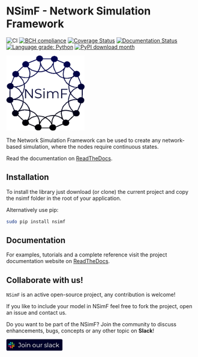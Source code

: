 # NSimF - Network Simulation Framework

![CI](https://github.com/Tensaiz/NSimF/workflows/CI/badge.svg)
[![BCH compliance](https://bettercodehub.com/edge/badge/Tensaiz/NSimF?branch=master)](https://bettercodehub.com/)
[![Coverage Status](https://coveralls.io/repos/github/Tensaiz/NSimF/badge.svg?branch=master)](https://coveralls.io/github/Tensaiz/NSimF?branch=master)
[![Documentation Status](https://readthedocs.org/projects/nsimf/badge/?version=latest)](http://nsimf.readthedocs.io/en/latest/?badge=latest)
[![Language grade: Python](https://img.shields.io/lgtm/grade/python/g/Tensaiz/NSimF.svg?logo=lgtm&logoWidth=18)](https://lgtm.com/projects/g/Tensaiz/NSimF/context:python)
[![PyPI download month](https://img.shields.io/pypi/dm/nsimf.svg?color=blue&style=plastic)](https://pypi.python.org/pypi/nsimf/)

<img src="https://github.com/Tensaiz/NSimF/blob/core-features/docs/mock_logo.png" alt="NSimF logo" height="200"/>

The Network Simulation Framework can be used to create any network-based simulation, where the nodes require continuous states.

Read the documentation on [ReadTheDocs](http://nsimf.readthedocs.io).


## Installation

To install the library just download (or clone) the current project and copy the nsimf folder in the root of your application.

Alternatively use pip:
```bash
sudo pip install nsimf
```


## Documentation

For examples, tutorials and a complete reference visit the project documentation website on [ReadTheDocs](http://nsimf.readthedocs.io).



## Collaborate with us!

``NSimF`` is an active open-source project, any contribution is welcome!

If you like to include your model in NSimF feel free to fork the project, open an issue and contact us.

Do you want to be part of the NSimF? Join the community to discuss enhancements, bugs, concepts or any other topic on **Slack**!

[<img align="middle" width="150" src="https://github.com/Tensaiz/NSimF/blob/core-features/docs/join_slack.png">](https://join.slack.com/t/networksimula-dur1487/shared_invite/zt-i3d3qcz8-UiCHZ_WHX4f7Dl9aQ6TQMQ)
